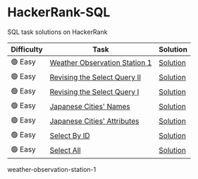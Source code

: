 # HackerRank-SQL
SQL task solutions on HackerRank


|Difficulty|Task|Solution|
|----------|----|--------|
|🟢 Easy|[Weather Observation Station 1](https://www.hackerrank.com/challenges/weather-observation-station-1)|[Solution](https://github.com/Fedorov-Nikita/HackerRank-SQL/blob/main/Easy/weather-observation-station-1.sql)| 
|🟢 Easy|[Revising the Select Query II](https://www.hackerrank.com/challenges/revising-the-select-query-2)|[Solution](https://github.com/Fedorov-Nikita/HackerRank-SQL/blob/main/Easy/revising-the-select-query2.sql)|
|🟢 Easy|[Revising the Select Query I](https://www.hackerrank.com/challenges/revising-the-select-query)|[Solution](https://github.com/Fedorov-Nikita/HackerRank-SQL/blob/main/Easy/revising-the-select-query.sql)|
|🟢 Easy|[Japanese Cities' Names](https://www.hackerrank.com/challenges/japanese-cities-name)|[Solution](https://github.com/Fedorov-Nikita/HackerRank-SQL/blob/main/Easy/japanese-cities-name.sql)|
|🟢 Easy|[Japanese Cities' Attributes](https://www.hackerrank.com/challenges/japanese-cities-attributes)|[Solution](https://github.com/Fedorov-Nikita/HackerRank-SQL/blob/main/Easy/japanese-cities-attributes.sql)|
|🟢 Easy|[Select By ID](https://www.hackerrank.com/challenges/select-by-id)|[Solution](https://github.com/Fedorov-Nikita/HackerRank-SQL/blob/main/Easy/select-by-id.sql)|
|🟢 Easy|[Select All](https://www.hackerrank.com/challenges/select-all-sql)|[Solution](https://github.com/Fedorov-Nikita/HackerRank-SQL/blob/main/Easy/select-all-sql.sql)|

weather-observation-station-1
<!-- 
|🔴 Hard|[](https://www.hackerrank.com/challenges/)|[Solution](https://github.com/Fedorov-Nikita/HackerRank-SQL/blob/main/Hard/.sql)|
|🟠 Medium|[](https://www.hackerrank.com/challenges/)|[Solution](https://github.com/Fedorov-Nikita/HackerRank-SQL/blob/main/Medium/.sql)|
|🟢 Easy|[](https://www.hackerrank.com/challenges/)|[Solution](https://github.com/Fedorov-Nikita/HackerRank-SQL/blob/main/Easy/.sql)| 
-->

